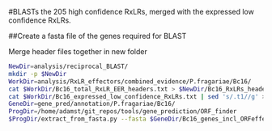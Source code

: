 #BLASTs the 205 high confidence RxLRs, merged with the expressed low confidence RxLRs.

##Create a fasta file of the genes required for BLAST

Merge header files together in new folder

```bash
NewDir=analysis/reciprocal_BLAST/
mkdir -p $NewDir
WorkDir=analysis/RxLR_effectors/combined_evidence/P.fragariae/Bc16/
cat $WorkDir/Bc16_total_RxLR_EER_headers.txt > $NewDir/Bc16_RxLRs_headers.txt
cat $WorkDir/Bc16_expressed_low_confidence_RxLRs.txt | sed 's/.t1//g' >> $NewDir/Bc16_RxLRs_headers.txt
GeneDir=gene_pred/annotation/P.fragariae/Bc16/
ProgDir=/home/adamst/git_repos/tools/gene_prediction/ORF_finder
$ProgDir/extract_from_fasta.py --fasta $GeneDir/Bc16_genes_incl_ORFeffectors.gene.fasta --headers $NewDir/Bc16_RxLRs_headers.txt > $NewDir/Bc16_RxLRs.fa
```
